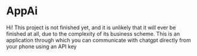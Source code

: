 # AppAi
Hi! This project is not finished yet, and it is unlikely that it will ever be finished at all, due to the complexity of its business scheme.
This is an application through which you can communicate with chatgpt directly from your phone using an API key
